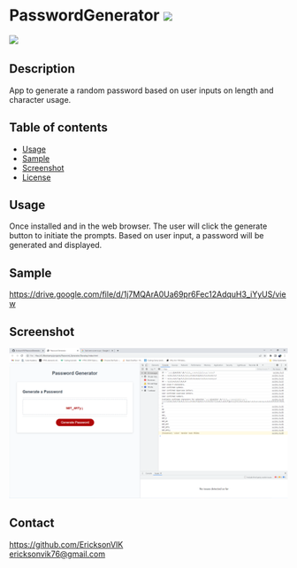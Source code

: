 
  # PasswordGenerator ![](https://img.shields.io/github/languages/count/EricksonVIK/PasswordGenerator)

  ![](https://img.shields.io/github/languages/top/EricksonVIK/PasswordGenerator)

  ## Description 
  App to generate a random password based on user inputs on length and character usage.

  ## Table of contents
  - [Usage](#usage)
  - [Sample](#sample)
  - [Screenshot](#screenshot)
  - [License](#license)

  ## Usage
  Once installed and in the web browser.  The user will click the generate button to initiate the prompts.  Based on user input, a password will be generated and displayed.

  ## Sample
  https://drive.google.com/file/d/1j7MQArA0Ua69pr6Fec12AdquH3_iYyUS/view

  ## Screenshot
  ![](images/Screenshot%202022-06-23%20233659.png)
  

  ## Contact 
  https://github.com/EricksonVIK </br>
  [ericksonvik76@gmail.com](mailto:ericksonvik76@gmail.com) </br>
  
  

